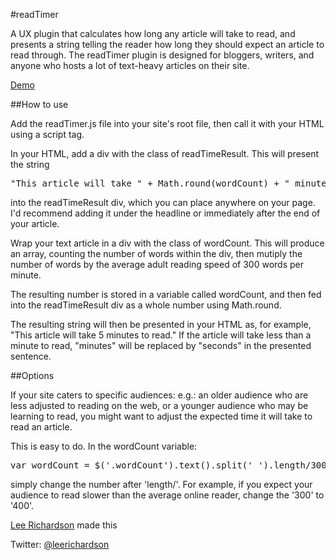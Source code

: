#readTimer

A UX plugin that calculates how long any article will take to read, and presents a string telling the reader how long they should expect an article to read through.
The readTimer plugin is designed for bloggers, writers, and anyone who hosts a lot of text-heavy articles on their site. 

<p><a href="http://leerichardson.io/word-count-plugin/">Demo</a></p>

##How to use 

Add the readTimer.js file into your site's root file, then call it with your HTML using a script tag.

In your HTML, add a div with the class of readTimeResult. This will present the string 

<pre>
"This article will take " + Math.round(wordCount) + " minutes to read"
</pre>

into the readTimeResult div, which you can place anywhere on your page. I'd recommend adding it under the headline or immediately after the end of your article.

Wrap your text article in a div with the class of wordCount. This will produce an array, counting the number of words within the div, then mutiply the number of words by the average adult reading speed of 300 words per minute.

The resulting number is stored in a variable called wordCount, and then fed into the readTimeResult div as a whole number using Math.round.

The resulting string will then be presented in your HTML as, for example, "This article will take 5 minutes to read." If the article will take less than a minute to read, "minutes" will be replaced by "seconds" in the presented sentence.

##Options

If your site caters to specific audiences: e.g.: an older audience who are less adjusted to reading on the web, or a younger audience who may be learning to read, you might want to adjust the expected time it will take to read an article. 

This is easy to do. In the wordCount variable:

<pre>var wordCount = $('.wordCount').text().split(' ').length/300;</pre>

simply change the number after 'length/'. For example, if you expect your audience to read slower than the average online reader, change the '300' to '400'. 

<p><a href ="http://leerichardson.io">Lee Richardson</a> made this</p>

<p>Twitter: <a href ="https://twitter.com/leerichardson">@leerichardson</a></p>